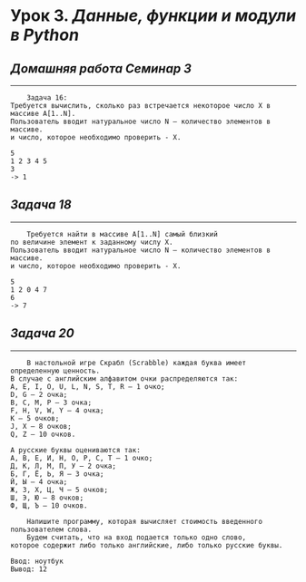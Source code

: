 # Урок 3. ***Данные, функции и модули в Python***

## *Домашняя работа Семинар 3*

___

        Задача 16:
    Требуется вычислить, сколько раз встречается некоторое число X в массиве A[1..N].
    Пользователь вводит натуральное число N – количество элементов в массиве.
    и число, которое необходимо проверить - X.

    5
    1 2 3 4 5
    3
    -> 1

## *Задача 18*

___

        Требуется найти в массиве A[1..N] самый близкий
    по величине элемент к заданному числу X.
    Пользователь вводит натуральное число N – количество элементов в массиве.
    и число, которое необходимо проверить - X.

    5
    1 2 0 4 7
    6
    -> 7

## *Задача 20*

___

        В настольной игре Скрабл (Scrabble) каждая буква имеет
    определенную ценность.
    В случае с английским алфавитом очки распределяются так:
    A, E, I, O, U, L, N, S, T, R – 1 очко;
    D, G – 2 очка;
    B, C, M, P – 3 очка;
    F, H, V, W, Y – 4 очка;
    K – 5 очков;
    J, X – 8 очков;
    Q, Z – 10 очков.

    А русские буквы оцениваются так:
    А, В, Е, И, Н, О, Р, С, Т – 1 очко;
    Д, К, Л, М, П, У – 2 очка;
    Б, Г, Ё, Ь, Я – 3 очка;
    Й, Ы – 4 очка;
    Ж, З, Х, Ц, Ч – 5 очков;
    Ш, Э, Ю – 8 очков;
    Ф, Щ, Ъ – 10 очков.

        Напишите программу, которая вычисляет стоимость введенного
    пользователем слова.
        Будем считать, что на вход подается только одно слово,
    которое содержит либо только английские, либо только русские буквы.

    Ввод: ноутбук
    Вывод: 12
